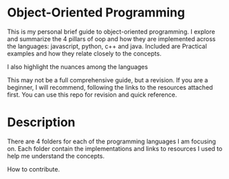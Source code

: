 # Object-Oriented Programming

This is my personal brief guide to object-oriented programming. I explore and summarize the 4 pillars of oop and how they are implemented across the languages: javascript, python, c++ and java. Included are Practical examples and how they relate closely to the concepts.

I also highlight the nuances among the languages

This may not be a full comprehensive guide, but a revision. If you are a beginner, I will recommend, following the links to the resources attached first. You can use this repo for revision and quick reference.

# Description

There are 4 folders for each of the programming languages I am focusing on. Each folder contain the implementations and links to resources I used to help me understand the concepts.


How to contribute.